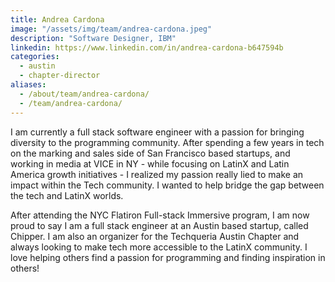 ```yaml
---
title: Andrea Cardona
image: "/assets/img/team/andrea-cardona.jpeg"
description: "Software Designer, IBM"
linkedin: https://www.linkedin.com/in/andrea-cardona-b647594b
categories:
  - austin
  - chapter-director
aliases:
  - /about/team/andrea-cardona/
  - /team/andrea-cardona/
---
```


I am currently a full stack software engineer with a passion for bringing diversity to the programming community. After spending a few years in tech on the marking and sales side of San Francisco based startups, and working in media at VICE in NY - while focusing on LatinX and Latin America growth initiatives - I realized my passion really lied to make an impact within the Tech community. I wanted to help bridge the gap between the tech and LatinX worlds.

After attending the NYC Flatiron Full-stack Immersive program, I am now proud to say I am a full stack engineer at an Austin based startup, called Chipper. I am also an organizer for the Techqueria Austin Chapter and always looking to make tech more accessible to the LatinX community. I love helping others find a passion for programming and finding inspiration in others!
